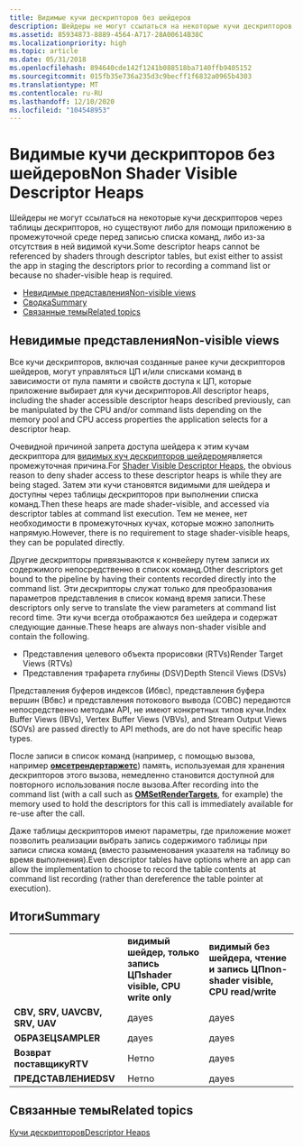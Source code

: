 ```yaml
---
title: Видимые кучи дескрипторов без шейдеров
description: Шейдеры не могут ссылаться на некоторые кучи дескрипторов через таблицы дескрипторов, но существуют либо для помощи приложению в промежуточной среде перед записью списка команд, либо из-за отсутствия в ней видимой кучи.
ms.assetid: 85934873-8889-4564-A717-28A00614B38C
ms.localizationpriority: high
ms.topic: article
ms.date: 05/31/2018
ms.openlocfilehash: 894640cde142f1241b088518ba7140ffb9405152
ms.sourcegitcommit: 015fb35e736a235d3c9becff1f6832a0965b4303
ms.translationtype: MT
ms.contentlocale: ru-RU
ms.lasthandoff: 12/10/2020
ms.locfileid: "104548953"
---
```

# <a name="non-shader-visible-descriptor-heaps"></a><span data-ttu-id="cd8ac-103">Видимые кучи дескрипторов без шейдеров</span><span class="sxs-lookup"><span data-stu-id="cd8ac-103">Non Shader Visible Descriptor Heaps</span></span>

<span data-ttu-id="cd8ac-104">Шейдеры не могут ссылаться на некоторые кучи дескрипторов через таблицы дескрипторов, но существуют либо для помощи приложению в промежуточной среде перед записью списка команд, либо из-за отсутствия в ней видимой кучи.</span><span class="sxs-lookup"><span data-stu-id="cd8ac-104">Some descriptor heaps cannot be referenced by shaders through descriptor tables, but exist either to assist the app in staging the descriptors prior to recording a command list or because no shader-visible heap is required.</span></span>

-   [<span data-ttu-id="cd8ac-105">Невидимые представления</span><span class="sxs-lookup"><span data-stu-id="cd8ac-105">Non-visible views</span></span>](#non-visible-views)
-   [<span data-ttu-id="cd8ac-106">Сводка</span><span class="sxs-lookup"><span data-stu-id="cd8ac-106">Summary</span></span>](#summary)
-   [<span data-ttu-id="cd8ac-107">Связанные темы</span><span class="sxs-lookup"><span data-stu-id="cd8ac-107">Related topics</span></span>](#related-topics)

## <a name="non-visible-views"></a><span data-ttu-id="cd8ac-108">Невидимые представления</span><span class="sxs-lookup"><span data-stu-id="cd8ac-108">Non-visible views</span></span>

<span data-ttu-id="cd8ac-109">Все кучи дескрипторов, включая созданные ранее кучи дескрипторов шейдеров, могут управляться ЦП и/или списками команд в зависимости от пула памяти и свойств доступа к ЦП, которые приложение выбирает для кучи дескрипторов.</span><span class="sxs-lookup"><span data-stu-id="cd8ac-109">All descriptor heaps, including the shader accessible descriptor heaps described previously, can be manipulated by the CPU and/or command lists depending on the memory pool and CPU access properties the application selects for a descriptor heap.</span></span>

<span data-ttu-id="cd8ac-110">Очевидной причиной запрета доступа шейдера к этим кучам дескриптора для [видимых куч дескрипторов шейдером](shader-visible-descriptor-heaps.md)является промежуточная причина.</span><span class="sxs-lookup"><span data-stu-id="cd8ac-110">For [Shader Visible Descriptor Heaps](shader-visible-descriptor-heaps.md), the obvious reason to deny shader access to these descriptor heaps is while they are being staged.</span></span> <span data-ttu-id="cd8ac-111">Затем эти кучи становятся видимыми для шейдера и доступны через таблицы дескрипторов при выполнении списка команд.</span><span class="sxs-lookup"><span data-stu-id="cd8ac-111">Then these heaps are made shader-visible, and accessed via descriptor tables at command list execution.</span></span> <span data-ttu-id="cd8ac-112">Тем не менее, нет необходимости в промежуточных кучах, которые можно заполнить напрямую.</span><span class="sxs-lookup"><span data-stu-id="cd8ac-112">However, there is no requirement to stage shader-visible heaps, they can be populated directly.</span></span>

<span data-ttu-id="cd8ac-113">Другие дескрипторы привязываются к конвейеру путем записи их содержимого непосредственно в список команд.</span><span class="sxs-lookup"><span data-stu-id="cd8ac-113">Other descriptors get bound to the pipeline by having their contents recorded directly into the command list.</span></span> <span data-ttu-id="cd8ac-114">Эти дескрипторы служат только для преобразования параметров представления в список команд время записи.</span><span class="sxs-lookup"><span data-stu-id="cd8ac-114">These descriptors only serve to translate the view parameters at command list record time.</span></span> <span data-ttu-id="cd8ac-115">Эти кучи всегда отображаются без шейдера и содержат следующие данные.</span><span class="sxs-lookup"><span data-stu-id="cd8ac-115">These heaps are always non-shader visible and contain the following.</span></span>

-   <span data-ttu-id="cd8ac-116">Представления целевого объекта прорисовки (RTVs)</span><span class="sxs-lookup"><span data-stu-id="cd8ac-116">Render Target Views (RTVs)</span></span>
-   <span data-ttu-id="cd8ac-117">Представления трафарета глубины (DSV)</span><span class="sxs-lookup"><span data-stu-id="cd8ac-117">Depth Stencil Views (DSVs)</span></span>

<span data-ttu-id="cd8ac-118">Представления буферов индексов (Ибвс), представления буфера вершин (Вбвс) и представления потокового вывода (СОВС) передаются непосредственно методам API, не имеют конкретных типов кучи.</span><span class="sxs-lookup"><span data-stu-id="cd8ac-118">Index Buffer Views (IBVs), Vertex Buffer Views (VBVs), and Stream Output Views (SOVs) are passed directly to API methods, are do not have specific heap types.</span></span>

<span data-ttu-id="cd8ac-119">После записи в список команд (например, с помощью вызова, например [**омсетрендертаржетс**](/windows/desktop/api/d3d12/nf-d3d12-id3d12graphicscommandlist-omsetrendertargets)) память, используемая для хранения дескрипторов этого вызова, немедленно становится доступной для повторного использования после вызова.</span><span class="sxs-lookup"><span data-stu-id="cd8ac-119">After recording into the command list (with a call such as [**OMSetRenderTargets**](/windows/desktop/api/d3d12/nf-d3d12-id3d12graphicscommandlist-omsetrendertargets), for example) the memory used to hold the descriptors for this call is immediately available for re-use after the call.</span></span>

<span data-ttu-id="cd8ac-120">Даже таблицы дескрипторов имеют параметры, где приложение может позволить реализации выбрать запись содержимого таблицы при записи списка команд (вместо разыменования указателя на таблицу во время выполнения).</span><span class="sxs-lookup"><span data-stu-id="cd8ac-120">Even descriptor tables have options where an app can allow the implementation to choose to record the table contents at command list recording (rather than dereference the table pointer at execution).</span></span>

## <a name="summary"></a><span data-ttu-id="cd8ac-121">Итоги</span><span class="sxs-lookup"><span data-stu-id="cd8ac-121">Summary</span></span>



|                   |                                    |                                        |
|-------------------|------------------------------------|----------------------------------------|
|                   | <span data-ttu-id="cd8ac-122">**видимый шейдер, только запись ЦП**</span><span class="sxs-lookup"><span data-stu-id="cd8ac-122">**shader visible, CPU write only**</span></span> | <span data-ttu-id="cd8ac-123">**видимый без шейдера, чтение и запись ЦП**</span><span class="sxs-lookup"><span data-stu-id="cd8ac-123">**non-shader visible, CPU read/write**</span></span> |
| <span data-ttu-id="cd8ac-124">**CBV, SRV, UAV**</span><span class="sxs-lookup"><span data-stu-id="cd8ac-124">**CBV, SRV, UAV**</span></span> | <span data-ttu-id="cd8ac-125">да</span><span class="sxs-lookup"><span data-stu-id="cd8ac-125">yes</span></span>                                | <span data-ttu-id="cd8ac-126">да</span><span class="sxs-lookup"><span data-stu-id="cd8ac-126">yes</span></span>                                    |
| <span data-ttu-id="cd8ac-127">**ОБРАЗЕЦ**</span><span class="sxs-lookup"><span data-stu-id="cd8ac-127">**SAMPLER**</span></span>       | <span data-ttu-id="cd8ac-128">да</span><span class="sxs-lookup"><span data-stu-id="cd8ac-128">yes</span></span>                                | <span data-ttu-id="cd8ac-129">да</span><span class="sxs-lookup"><span data-stu-id="cd8ac-129">yes</span></span>                                    |
| <span data-ttu-id="cd8ac-130">**Возврат поставщику**</span><span class="sxs-lookup"><span data-stu-id="cd8ac-130">**RTV**</span></span>           | <span data-ttu-id="cd8ac-131">Нет</span><span class="sxs-lookup"><span data-stu-id="cd8ac-131">no</span></span>                                 | <span data-ttu-id="cd8ac-132">да</span><span class="sxs-lookup"><span data-stu-id="cd8ac-132">yes</span></span>                                    |
| <span data-ttu-id="cd8ac-133">**ПРЕДСТАВЛЕНИЕ**</span><span class="sxs-lookup"><span data-stu-id="cd8ac-133">**DSV**</span></span>           | <span data-ttu-id="cd8ac-134">Нет</span><span class="sxs-lookup"><span data-stu-id="cd8ac-134">no</span></span>                                 | <span data-ttu-id="cd8ac-135">да</span><span class="sxs-lookup"><span data-stu-id="cd8ac-135">yes</span></span>                                    |



 

## <a name="related-topics"></a><span data-ttu-id="cd8ac-136">Связанные темы</span><span class="sxs-lookup"><span data-stu-id="cd8ac-136">Related topics</span></span>

<dl> <dt>

[<span data-ttu-id="cd8ac-137">Кучи дескрипторов</span><span class="sxs-lookup"><span data-stu-id="cd8ac-137">Descriptor Heaps</span></span>](descriptor-heaps.md)
</dt> </dl>

 

 




